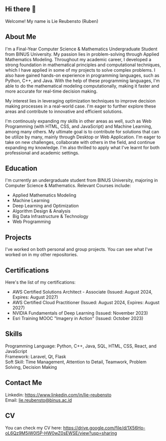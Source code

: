 ## Hi there 👋

Welcome!
My name is Lie Reubensto (Ruben)

## About Me
I'm a Final-Year Computer Science & Mathematics Undergraduate Student from BINUS University. My passion lies in problem-solving through Applied Mathematics Modeling. Throughout my academic career, I developed a strong foundation in mathematical principles and computational techniques, which I have applied in some of my projects to solve complex problems. I also have gained hands-on experience in programming languages, such as Python, C++, and Java. With the help of these programming languages, I'm able to do the mathematical modeling computationally, making it faster and more accurate for real-time decision making.

My interest lies in leveraging optimization techniques to improve decision making processes in a real-world case. I'm eager to further explore these areas and contribute to innovative and efficient solutions.

I'm continously expanding my skills in other areas as well, such as Web Programming (with HTML, CSS, and JavaScript) and Machine Learning, among many others. My ultimate goal is to contribute for solutions that can be utilize by many, mainly through Desktop or Web Application. I'm eager to take on new challenges, collaborate with others in the field, and continue expanding my knowledge. I'm also thrilled to apply what I've learnt for both professional and academic settings.

## Education
I'm currently an undergraduate student from BINUS University, majoring in Computer Science & Mathematics. 
Relevant Courses include:
- Applied Mathematics Modeling
- Machine Learning
- Deep Learning and Optimization
- Algorithm Design & Analysis
- Big Data Infrastructure & Technology
- Web Programming

## Projects
I've worked on both personal and group projects. You can see what I've worked on in my other repositories.

## Certifications
Here's the list of my certifications:
- AWS Certified Solutions Architect - Associate (Issued: August 2024, Expires: August 2027)
- AWS Certified Cloud Practitioner (Issued: August 2024, Expires: August 2027)
- NVIDIA Fundamentals of Deep Learning (Issued: November 2023)
- Esri Training MOOC "Imagery in Action" (Issued: October 2023)

## Skills
Programming Language: Python, C++, Java, SQL, HTML, CSS, React, and JavaScript <br>
Framework: Laravel, Qt, Flask <br>
Soft Skill: Time Management, Attention to Detail, Teamwork, Problem Solving, Decision Making

## Contact Me
Linkedin: https://www.linkedin.com/in/lie-reubensto <br>
Email: lie.reubensto@binus.ac.id

## CV
You can check my CV here: https://drive.google.com/file/d/1X56Ho-oL6Qz9M5iW0l5P-HW0wZ0sEWSE/view?usp=sharing
